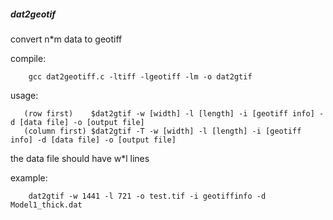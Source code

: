 ##### dat2geotif

convert n*m data to geotiff

compile:
```shell
    gcc dat2geotiff.c -ltiff -lgeotiff -lm -o dat2gtif
```

usage:
```shell
   (row first)    $dat2gtif -w [width] -l [length] -i [geotiff info] -d [data file] -o [output file]
   (column first) $dat2gtif -T -w [width] -l [length] -i [geotiff info] -d [data file] -o [output file]
```
the data file should have w*l lines


example:
```shell
    dat2gtif -w 1441 -l 721 -o test.tif -i geotiffinfo -d Model1_thick.dat
```
